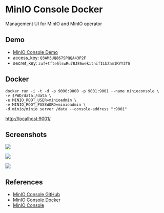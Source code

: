 # MinIO Console Docker

Management UI for MinIO and MinIO operator

## Demo
- [MinIO Console Demo](https://play.min.io/)
- access_key: `Q3AM3UQ867SPQQA43P2F`
- secret_key: `zuf+tfteSlswRu7BJ86wekitnifILbZam1KYY3TG`

## Docker
```
docker run -i -t -d -p 9090:9000 -p 9001:9001 --name minioconsole \
-v $PWD/data:/data \
-e MINIO_ROOT_USER=minioadmin \
-e MINIO_ROOT_PASSWORD=minioadmin \
-d minio/minio server /data --console-address ":9001"
```
[http://localhost:9001/](http://localhost:9001/)

## Screenshots
![](https://docs.min.io/minio/baremetal/_images/console-dashboard1.png)

![](https://docs.min.io/minio/baremetal/_images/console-object-browser1.png)

![](https://docs.min.io/minio/baremetal/_images/console-service-accounts1.png)

## References
- [MinIO Console GitHub](https://github.com/minio/console)
- [MinIO Console Docker](https://hub.docker.com/r/minio/console)
- [MinIO Console](https://docs.min.io/minio/baremetal/console/minio-console.html)